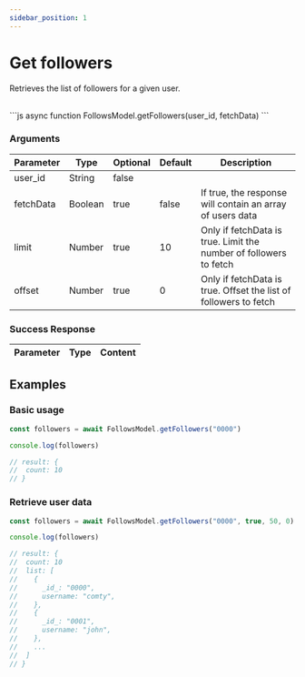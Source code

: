 ```yaml
---
sidebar_position: 1
---
```


# Get followers
Retrieves the list of followers for a given user.

<div class="divider"/>
<br />
```js
async function FollowsModel.getFollowers(user_id, fetchData)
```

### Arguments
| Parameter | Type | Optional | Default | Description |
| --- | --- | --- | --- | --- |
| user_id | String | false | | |
| fetchData | Boolean | true | false | If true, the response will contain an array of users data|
| limit | Number | true | 10 | Only if fetchData is true. Limit the number of followers to fetch |
| offset | Number | true | 0 | Only if fetchData is true. Offset the list of followers to fetch |

<div class="divider"/>

### Success Response
| Parameter | Type | Content |
| --- | --- | --- |

<div class="divider"/>

## Examples
### Basic usage
```js
const followers = await FollowsModel.getFollowers("0000")

console.log(followers)

// result: {
//  count: 10
// }
```

### Retrieve user data
```js
const followers = await FollowsModel.getFollowers("0000", true, 50, 0)

console.log(followers)

// result: {
//  count: 10
//  list: [
//    {
//      _id_: "0000",
//      username: "comty",
//    },
//    {
//      _id_: "0001",
//      username: "john",
//    },
//    ...
//  ]
// }
```